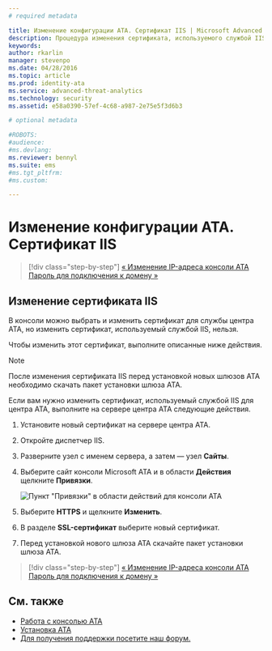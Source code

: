 ```yaml
---
# required metadata

title: Изменение конфигурации ATA. Сертификат IIS | Microsoft Advanced Threat Analytics
description: Процедура изменения сертификата, используемого службой IIS для центра ATA.
keywords:
author: rkarlin
manager: stevenpo
ms.date: 04/28/2016
ms.topic: article
ms.prod: identity-ata
ms.service: advanced-threat-analytics
ms.technology: security
ms.assetid: e58a0390-57ef-4c68-a987-2e75e5f3d6b3

# optional metadata

#ROBOTS:
#audience:
#ms.devlang:
ms.reviewer: bennyl
ms.suite: ems
#ms.tgt_pltfrm:
#ms.custom:

---
```


# Изменение конфигурации ATA. Сертификат IIS

>[!div class="step-by-step"]
[« Изменение IP-адреса консоли ATA](modifying-ata-config-consoleip.md)
[Пароль для подключения к домену »](modifying-ata-config-dcpassword.md)

## Изменение сертификата IIS
В консоли можно выбрать и изменить сертификат для службы центра ATA, но изменить сертификат, используемый службой IIS, нельзя.

Чтобы изменить этот сертификат, выполните описанные ниже действия.

> [!NOTE]
> После изменения сертификата IIS перед установкой новых шлюзов ATA необходимо скачать пакет установки шлюза ATA.

Если вам нужно изменить сертификат, используемый службой IIS для центра ATA, выполните на сервере центра ATA следующие действия.

1.  Установите новый сертификат на сервере центра ATA.

2.  Откройте диспетчер IIS.

3.  Разверните узел с именем сервера, а затем — узел **Сайты**.

4.  Выберите сайт консоли Microsoft ATA и в области **Действия** щелкните **Привязки**.

    ![Пункт "Привязки" в области действий для консоли ATA](media/ATA-console-change-IP-bindings.jpg)

5.  Выберите **HTTPS** и щелкните **Изменить**.

6.  В разделе **SSL-сертификат** выберите новый сертификат.

7.  Перед установкой нового шлюза ATA скачайте пакет установки шлюза ATA.

>[!div class="step-by-step"]
[« Изменение IP-адреса консоли ATA](modifying-ata-config-consoleip.md)
[Пароль для подключения к домену »](modifying-ata-config-dcpassword.md)

## См. также
- [Работа с консолью ATA](/advanced-threat-analytics/understand/working-with-ata-console)
- [Установка ATA](install-ata.md)
- [Для получения поддержки посетите наш форум.](https://social.technet.microsoft.com/Forums/security/en-US/home?forum=mata)


<!--HONumber=Apr16_HO2-->


